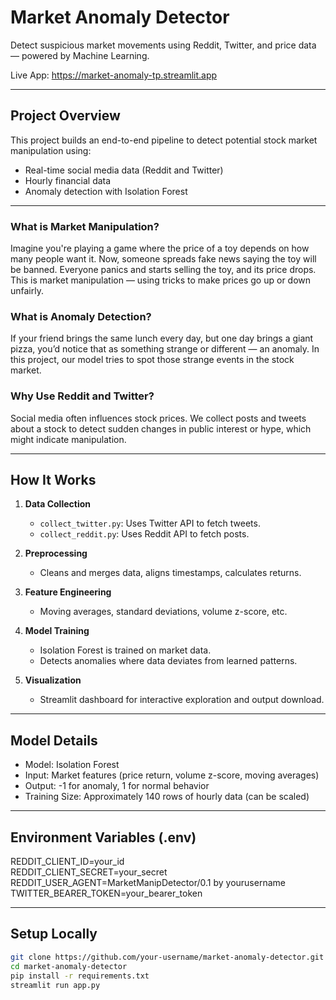 # Market Anomaly Detector

Detect suspicious market movements using Reddit, Twitter, and price data — powered by Machine Learning.

Live App: https://market-anomaly-tp.streamlit.app

---

## Project Overview

This project builds an end-to-end pipeline to detect potential stock market manipulation using:

- Real-time social media data (Reddit and Twitter)
- Hourly financial data
- Anomaly detection with Isolation Forest

---

### What is Market Manipulation?

Imagine you're playing a game where the price of a toy depends on how many people want it. Now, someone spreads fake news saying the toy will be banned. Everyone panics and starts selling the toy, and its price drops. This is market manipulation — using tricks to make prices go up or down unfairly.

### What is Anomaly Detection?

If your friend brings the same lunch every day, but one day brings a giant pizza, you’d notice that as something strange or different — an anomaly. In this project, our model tries to spot those strange events in the stock market.

### Why Use Reddit and Twitter?

Social media often influences stock prices. We collect posts and tweets about a stock to detect sudden changes in public interest or hype, which might indicate manipulation.

---

## How It Works

1. **Data Collection**
   - `collect_twitter.py`: Uses Twitter API to fetch tweets.
   - `collect_reddit.py`: Uses Reddit API to fetch posts.

2. **Preprocessing**
   - Cleans and merges data, aligns timestamps, calculates returns.

3. **Feature Engineering**
   - Moving averages, standard deviations, volume z-score, etc.

4. **Model Training**
   - Isolation Forest is trained on market data.
   - Detects anomalies where data deviates from learned patterns.

5. **Visualization**
   - Streamlit dashboard for interactive exploration and output download.

---

## Model Details

- Model: Isolation Forest
- Input: Market features (price return, volume z-score, moving averages)
- Output: -1 for anomaly, 1 for normal behavior
- Training Size: Approximately 140 rows of hourly data (can be scaled)

---

## Environment Variables (.env)

REDDIT_CLIENT_ID=your_id  
REDDIT_CLIENT_SECRET=your_secret  
REDDIT_USER_AGENT=MarketManipDetector/0.1 by yourusername  
TWITTER_BEARER_TOKEN=your_bearer_token  

---

## Setup Locally

```bash
git clone https://github.com/your-username/market-anomaly-detector.git
cd market-anomaly-detector
pip install -r requirements.txt
streamlit run app.py
```
